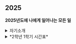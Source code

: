 ## 2025

**2025년도에 나에게 일어나는 모든 일**
<details>
  <summary>자기소개</summary>
   # 이름 : 김영광<br>
  # 학교 : 국민대학교<br>
  # 학과 : 소프트웨어학부<br>
  # 학번 : 20243033 (2학년)<br>
</details>

<details>
  <summary>*2학년 1학기 시간표*</summary>
  <img src="1학기_시간표.jpg" alt="시간표" width="500" />
</details>

